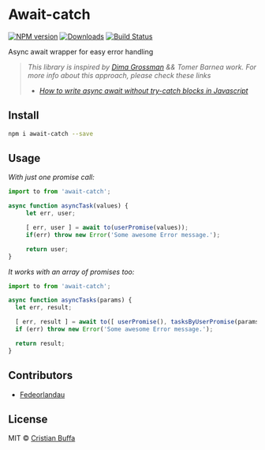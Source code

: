 # Await-catch

[![NPM version][npm-image]][npm-url] [![Downloads][downloads-image]][npm-url] [![Build Status][travis-image]][travis-url]

Async await wrapper for easy error handling
> _This library is inspired by [Dima Grossman](http://blog.grossman.io) && Tomer Barnea work. For more info about this approach, please check these links_
> * [_How to write async await without try-catch blocks in Javascript_](https://blog.grossman.io/how-to-write-async-await-without-try-catch-blocks-in-javascript/)

## Install

```sh
npm i await-catch --save
```

## Usage

*With just one promise call:*
```javascript
import to from 'await-catch';

async function asyncTask(values) {
     let err, user;

     [ err, user ] = await to(userPromise(values));
     if(err) throw new Error('Some awesome Error message.');

     return user;
}
```

*It works with an array of promises too:*

```javascript
import to from 'await-catch';

async function asyncTasks(params) {
  let err, result;

  [ err, result ] = await to([ userPromise(), tasksByUserPromise(params) ]);
  if (err) throw new Error('Some awesome Error message.');

  return result;
}
```

## Contributors

* [Fedeorlandau](https://github.com/Fedeorlandau)


## License

MIT © [Cristian Buffa](https://github.com/bufface)

[downloads-image]: https://img.shields.io/npm/dt/await-catch.svg

[npm-url]: https://www.npmjs.com/package/await-catch
[npm-image]: http://img.shields.io/npm/v/await-catch.svg

[travis-url]: https://travis-ci.org/bufface/await-catch
[travis-image]: https://api.travis-ci.org/bufface/await-catch.svg?branch=master
